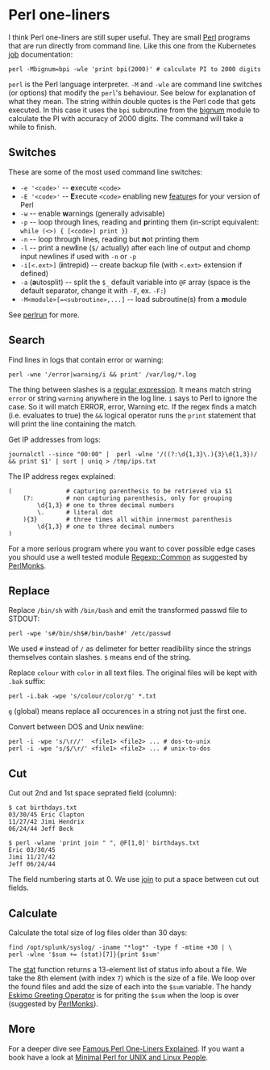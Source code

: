 # Perl one-liners

I think Perl one-liners are still super useful. They are small [Perl](https://www.perl.org/) programs that are run directly from command line. Like this one from the Kubernetes [job](https://kubernetes.io/docs/concepts/workloads/controllers/jobs-run-to-completion/#running-an-example-job) documentation:

```
perl -Mbignum=bpi -wle 'print bpi(2000)' # calculate PI to 2000 digits
```

`perl` is the Perl language interpreter. `-M` and `-wle` are command line switches (or options) that modify the `perl`'s behaviour. See below for explanation of what they mean. The string within double quotes is the Perl code that gets executed. In this case it uses the `bpi` subroutine from the [bignum](https://perldoc.perl.org/bignum.html) module to calculate the PI with accuracy of 2000 digits. The command will take a while to finish.

## Switches

These are some of the most used command line switches:

* `-e '<code>'` -- **e**xecute `<code>`
* `-E '<code>'` -- **E**xecute `<code>` enabling new [feature](http://perldoc.perl.org/feature.html)s for your version of Perl
* `-w` -- enable **w**arnings (generally advisable)
* `-p` -- loop through lines, reading and **p**rinting them (in-script equivalent: `while (<>) { [<code>] print }`)
* `-n` -- loop through lines, reading but **n**ot printing them
* `-l` -- print a new**l**ine (`$/` actually) after each line of output and chomp input newlines if used with `-n` or `-p`
* `-i[<.ext>]` (**i**ntrepid) -- create backup file (with `<.ext>` extension if defined)
* `-a` (**a**utosplit) -- split the `$_` default variable into `@F` array (space is the default separator, change it with `-F`, ex. `-F:`)
* `-M<module>[=<subroutine>,...]` -- load subroutine(s) from a **m**odule

See [perlrun](http://perldoc.perl.org/perlrun.html) for more.

## Search

Find lines in logs that contain error or warning:

```
perl -wne '/error|warning/i && print' /var/log/*.log
```

The thing between slashes is a [regular expression](https://perldoc.perl.org/perlre.html). It means match string `error` or string `warning` anywhere in the log line. `i` says to Perl to ignore the case. So it will match ERROR, error, Warning etc. If the regex finds a match (i.e. evaluates to true) the `&&` logical operator runs the `print` statement that will print the line containing the match.

Get IP addresses from logs:

```
journalctl --since "00:00" |  perl -wlne '/((?:\d{1,3}\.){3}\d{1,3})/ && print $1' | sort | uniq > /tmp/ips.txt
```

The IP address regex explained:

```
(               # capturing parenthesis to be retrieved via $1
    (?:         # non capturing parenthesis, only for grouping
        \d{1,3} # one to three decimal numbers
        \.      # literal dot
    ){3}        # three times all within innermost parenthesis
        \d{1,3} # one to three decimal numbers
)               
```

For a more serious program where you want to cover possible edge cases you should use a well tested module [Regexp::Common](https://metacpan.org/pod/Regexp::Common) as suggested by [PerlMonks](https://perlmonks.org/?node_id=11127622).

## Replace

Replace `/bin/sh` with `/bin/bash` and emit the transformed passwd file to STDOUT:

```
perl -wpe 's#/bin/sh$#/bin/bash#' /etc/passwd
```

We used `#` instead of `/` as delimeter for better readibility since the strings themselves contain slashes. `$` means end of the string.

Replace `colour` with `color` in all text files. The original files will be kept with `.bak` suffix:

```
perl -i.bak -wpe 's/colour/color/g' *.txt
```

`g` (global) means replace all occurences in a string not just the first one.

Convert between DOS and Unix newline:

```
perl -i -wpe 's/\r//'  <file1> <file2> ... # dos-to-unix
perl -i -wpe 's/$/\r/' <file1> <file2> ... # unix-to-dos
```

## Cut 

Cut out 2nd and 1st space seprated field (column):

```
$ cat birthdays.txt
03/30/45 Eric Clapton
11/27/42 Jimi Hendrix
06/24/44 Jeff Beck

$ perl -wlane 'print join " ", @F[1,0]' birthdays.txt
Eric 03/30/45
Jimi 11/27/42
Jeff 06/24/44
```

The field numbering starts at 0. We use [join](https://perldoc.perl.org/functions/join) to put a space between cut out fields.

## Calculate

Calculate the total size of log files older than 30 days:

```
find /opt/splunk/syslog/ -iname "*log*" -type f -mtime +30 | \
perl -wlne '$sum += (stat)[7]}{print $sum'
```

The [stat](https://perldoc.perl.org/functions/stat.html) function returns a 13-element list of status info about a file. We take the 8th element (with index `7`) which is the size of a file. We loop over the found files and add the size of each into the `$sum` variable. The handy [Eskimo Greeting Operator](http://www.catonmat.net/blog/secret-perl-operators/#eskimo) is for priting the `$sum` when the loop is over (suggested by [PerlMonks](http://www.perlmonks.org/?node_id=1172707)).

## More

For a deeper dive see [Famous Perl One-Liners Explained](http://www.catonmat.net/blog/perl-one-liners-explained-part-one/). If you want a book have a look at [Minimal Perl for UNIX and Linux People](http://www.amazon.com/Minimal-Perl-UNIX-Linux-People/dp/1932394508/ref=sr_1_1?ie=UTF8&qid=1358096838&sr=8-1&keywords=minimal+perl+for+unix).
